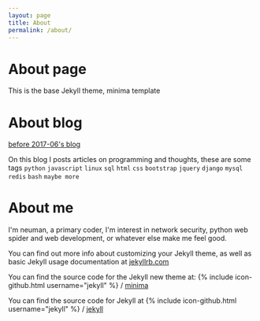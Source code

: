 ```yaml
---
layout: page
title: About
permalink: /about/
---
```


# About page
This is the base Jekyll theme, minima template

# About blog
[before 2017-06's blog](http://blog.csdn.net/lineuman/)

On this blog I posts articles on programming and thoughts,
these are some tags
`python`
`javascript`
`linux`
`sql`
`html`
`css`
`bootstrap`
`jquery`
`django`
`mysql`
`redis`
`bash`
`maybe more`
# About me

I'm neuman, a primary coder, I'm interest in network security, python web spider and web development, or whatever else make me feel good.





You can find out more info about customizing your Jekyll theme, as well as basic Jekyll usage documentation at [jekyllrb.com](https://jekyllrb.com/)

You can find the source code for the Jekyll new theme at:
{% include icon-github.html username="jekyll" %} /
[minima](https://github.com/jekyll/minima)

You can find the source code for Jekyll at
{% include icon-github.html username="jekyll" %} /
[jekyll](https://github.com/jekyll/jekyll)


